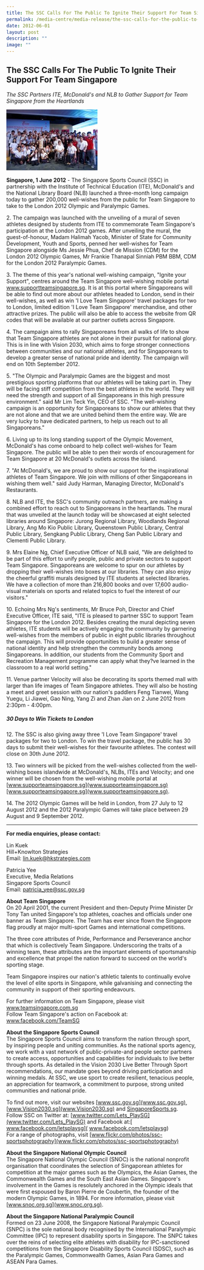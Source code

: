 ```yaml
---
title: The SSC Calls For The Public To Ignite Their Support For Team Singapore
permalink: /media-centre/media-release/the-ssc-calls-for-the-public-to-ignite-their-support-for-team-singapore/
date: 2012-06-01
layout: post
description: ""
image: ""
---
```

## **The SSC Calls For The Public To Ignite Their Support For Team Singapore**

*The SSC Partners ITE, McDonald's and NLB to Gather Support for Team Singapore from the Heartlands*

![](/images/Media%20Centre/Media%20Release/2012/Jun/THESSCCALLSFORPUBLICTOIGNITETHEIRSUPPORTFORTEAMSINGAPOREMainPar0042Imagegif.gif)
	
**Singapore, 1 June 2012** - The Singapore Sports Council (SSC) in partnership with the Institute of Technical Education (ITE), McDonald's and the National Library Board (NLB) launched a three-month long campaign today to gather 200,000 well-wishes from the public for Team Singapore to take to the London 2012 Olympic and Paralympic Games.

2\. The campaign was launched with the unveiling of a mural of seven athletes designed by students from ITE to commemorate Team Singapore's participation at the London 2012 games. After unveiling the mural, the guest-of-honour, Madam Halimah Yacob, Minister of State for Community Development, Youth and Sports, penned her well-wishes for Team Singapore alongside Ms Jessie Phua, Chef de Mission (CDM) for the London 2012 Olympic Games, Mr Frankie Thanapal Sinniah PBM BBM, CDM for the London 2012 Paralympic Games.

3\. The theme of this year's national well-wishing campaign, "Ignite your Support", centres around the Team Singapore well-wishing mobile portal www.supportteamsingapore.sg. It is at this portal where Singaporeans will be able to find out more about our athletes headed to London, send in their well-wishes, as well as win 'I Love Team Singapore' travel packages for two to London, limited edition 'I Love Team Singapore' merchandise, and other attractive prizes. The public will also be able to access the website from QR codes that will be available at our partner outlets across Singapore.

4\. The campaign aims to rally Singaporeans from all walks of life to show that Team Singapore athletes are not alone in their pursuit for national glory. This is in line with Vision 2030, which aims to forge stronger connections between communities and our national athletes, and for Singaporeans to develop a greater sense of national pride and identity. The campaign will end on 10th September 2012.

5\. "The Olympic and Paralympic Games are the biggest and most prestigious sporting platforms that our athletes will be taking part in. They will be facing stiff competition from the best athletes in the world. They will need the strength and support of all Singaporeans in this high pressure environment." said Mr Lim Teck Yin, CEO of SSC. "The well-wishing campaign is an opportunity for Singaporeans to show our athletes that they are not alone and that we are united behind them the entire way. We are very lucky to have dedicated partners, to help us reach out to all Singaporeans."

6\. Living up to its long standing support of the Olympic Movement, McDonald's has come onboard to help collect well-wishes for Team Singapore. The public will be able to pen their words of encouragement for Team Singapore at 20 McDonald's outlets across the island.

7\. "At McDonald's, we are proud to show our support for the inspirational athletes of Team Singapore. We join with millions of other Singaporeans in wishing them well." said Judy Harman, Managing Director, McDonald's Restaurants.

8\. NLB and ITE, the SSC's community outreach partners, are making a combined effort to reach out to Singaporeans in the heartlands. The mural that was unveiled at the launch today will be showcased at eight selected libraries around Singapore: Jurong Regional Library, Woodlands Regional Library, Ang Mo Kio Public Library, Queenstown Public Library, Central Public Library, Sengkang Public Library, Cheng San Public Library and Clementi Public Library.

9\. Mrs Elaine Ng, Chief Executive Officer of NLB said, "We are delighted to be part of this effort to unify people, public and private sectors to support Team Singapore. Singaporeans are welcome to spur on our athletes by dropping their well-wishes into boxes at our libraries. They can also enjoy the cheerful graffiti murals designed by ITE students at selected libraries. We have a collection of more than 216,800 books and over 17,600 audio-visual materials on sports and related topics to fuel the interest of our visitors."

10\. Echoing Mrs Ng's sentiments, Mr Bruce Poh, Director and Chief Executive Officer, ITE said, "ITE is pleased to partner SSC to support Team Singapore for the London 2012. Besides creating the mural depicting seven athletes, ITE students will be actively engaging the community by garnering well-wishes from the members of public in eight public libraries throughout the campaign. This will provide opportunities to build a greater sense of national identity and help strengthen the community bonds among Singaporeans. In addition, our students from the Community Sport and Recreation Management programme can apply what they?ve learned in the classroom to a real world setting."

11\. Venue partner Velocity will also be decorating its sports themed mall with larger than life images of Team Singapore athletes. They will also be hosting a meet and greet session with our nation's paddlers Feng Tianwei, Wang Yuegu, Li Jiawei, Gao Ning, Yang Zi and Zhan Jian on 2 June 2012 from 2:30pm - 4:00pm.

##### **30 Days to Win Tickets to London**

12\. The SSC is also giving away three 'I Love Team Singapore' travel packages for two to London. To win the travel package, the public has 30 days to submit their well-wishes for their favourite athletes. The contest will close on 30th June 2012.

13\. Two winners will be picked from the well-wishes collected from the well-wishing boxes islandwide at McDonald's, NLBs, ITEs and Velocity; and one winner will be chosen from the well-wishing mobile portal at [www.supporteamsingapore.sg](www.supporteamsingapore.sg)[www.supporteamsingapore.sg](www.supporteamsingapore.sg).

14\. The 2012 Olympic Games will be held in London, from 27 July to 12 August 2012 and the 2012 Paralympic Games will take place between 29 August and 9 September 2012.

---

**For media enquiries, please contact:**

Lin Kuek
<br>Hill+Knowlton Strategies
<br>Email: [lin.kuek@hkstrategies.com](mailto:lin.kuek@hkstrategies.com)

Patricia Yee
<br>Executive, Media Relations
<br>Singapore Sports Council
<br>Email: [patricia_yee@ssc.gov.sg](mailto:patricia_yee@ssc.gov.sg)


**About Team Singapore**
<br>
On 20 April 2001, the current President and then-Deputy Prime Minister Dr Tony Tan united Singapore's top athletes, coaches and officials under one banner as Team Singapore. The Team has ever since flown the Singapore flag proudly at major multi-sport Games and international competitions.

The three core attributes of Pride, Performance and Perseverance anchor that which is collectively Team Singapore. Underscoring the traits of a winning team, these attributes are the important elements of sportsmanship and excellence that propel the nation forward to succeed on the world's sporting stage.

Team Singapore inspires our nation's athletic talents to continually evolve the level of elite sports in Singapore, while galvanising and connecting the community in support of their sporting endeavours.

For further information on Team Singapore, please visit www.teamsingapore.com.sg
<br>
Follow Team Singapore's action on Facebook at: www.facebook.com/TeamSG

**About the Singapore Sports Council**
<br>
The Singapore Sports Council aims to transform the nation through sport, by inspiring people and uniting communities. As the national sports agency, we work with a vast network of public-private-and people sector partners to create access, opportunities and capabilities for individuals to live better through sports. As detailed in the Vision 2030 Live Better Through Sport recommendations, our mandate goes beyond driving participation and winning medals. At SSC, we use sport to create resilient, tenacious people, an appreciation for teamwork, a commitment to purpose, strong united communities and national pride.

To find out more, visit our websites [www.ssc.gov.sg](www.ssc.gov.sg), [www.Vision2030.sg](www.Vision2030.sg) and [SingaporeSports.sg](SingaporeSports.sg).
<br>
Follow SSC on Twitter at: [www.twitter.com/Lets_PlaySG](www.twitter.com/Lets_PlaySG) and Facebook at:[ www.facebook.com/letsplaysg]( www.facebook.com/letsplaysg)
<br>
For a range of photographs, visit [www.flickr.com/photos/ssc-sportsphotography](www.flickr.com/photos/ssc-sportsphotography)

**About the Singapore National Olympic Council**
<br>
The Singapore National Olympic Council (SNOC) is the national nonprofit organisation that coordinates the selection of Singaporean athletes for competition at the major games such as the Olympics, the Asian Games, the Commonwealth Games and the South East Asian Games. Singapore's involvement in the Games is resolutely anchored in the Olympic ideals that were first espoused by Baron Pierre de Coubertin, the founder of the modern Olympic Games, in 1894. For more information, please visit [www.snoc.org.sg](www.snoc.org.sg).

**About the Singapore National Paralympic Council**
<br>
Formed on 23 June 2008, the Singapore National Paralympic Council (SNPC) is the sole national body recognised by the International Paralympic Committee (IPC) to represent disability sports in Singapore. The SNPC takes over the reins of selecting elite athletes with disability for IPC-sanctioned competitions from the Singapore Disability Sports Council (SDSC), such as the Paralympic Games, Commonwealth Games, Asian Para Games and ASEAN Para Games.